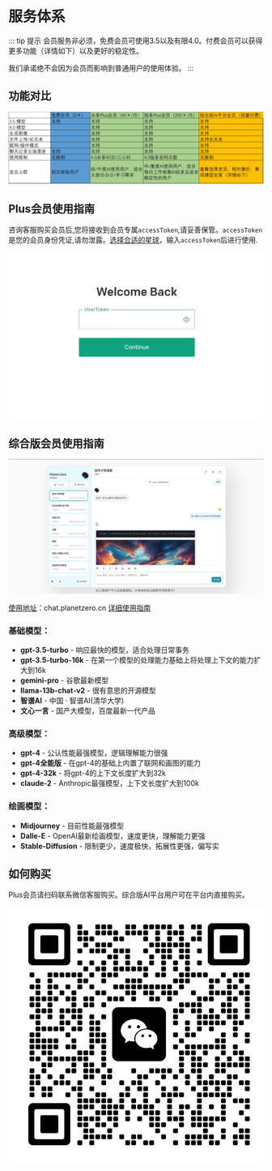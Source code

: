 # 服务体系

::: tip 提示
会员服务非必须，免费会员可使用3.5以及有限4.0。付费会员可以获得更多功能（详情如下）以及更好的稳定性。

我们承诺绝不会因为会员而影响到普通用户的使用体验。
:::

## 功能对比

![会员体系](./pricing.png)

## Plus会员使用指南

咨询客服购买会员后,您将接收到会员专属`accessToken`,请妥善保管。`accessToken`是您的会员身份凭证,请勿泄露。[选择合适的星球](https://planetzero.cn/xq/)，输入`accessToken`后进行使用.

![会员体系](./plus_login.png)

## 综合版会员使用指南

![会员体系](./chat_page.png)

[使用地址](https://chat.planetzero.cn/)：chat.planetzero.cn
[详细使用指南](https://docs.qq.com/aio/DS1Jjc09GQVFDdEly)


### 基础模型：
- **gpt-3.5-turbo** - 响应最快的模型，适合处理日常事务
- **gpt-3.5-turbo-16k** - 在第一个模型的处理能力基础上将处理上下文的能力扩大到16k
- **gemini-pro** - 谷歌最新模型
- **llama-13b-chat-v2** - 很有意思的开源模型
- **智谱AI** - 中国 · 智谱AI(清华大学)
- **文心一言** - 国产大模型，百度最新一代产品

### 高级模型：
- **gpt-4** - 公认性能最强模型，逻辑理解能力很强
- **gpt-4全能版** - 在gpt-4的基础上内置了联网和画图的能力
- **gpt-4-32k** - 将gpt-4的上下文长度扩大到32k
- **claude-2** - Anthropic最强模型，上下文长度扩大到100k
  
### 绘画模型：
- **Midjourney** - 目前性能最强模型
- **Dalle-E** - OpenAI最新绘画模型，速度更快，理解能力更强
- **Stable-Diffusion** - 限制更少，速度极快，拓展性更强，偏写实

## 如何购买

Plus会员请扫码联系微信客服购买。综合版AI平台用户可在平台内直接购买。

![微信](./qrcode.jpg)
